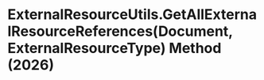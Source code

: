 # ExternalResourceUtils.GetAllExternalResourceReferences(Document, ExternalResourceType) Method (2026)

﻿